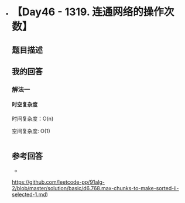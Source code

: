 - # 【Day46 - 1319. 连通网络的操作次数】

  ## 题目描述

  > 

  ## 我的回答

  ### 解法一

  #### 时空复杂度

  时间复杂度：O(n)

  空间复杂度:   O(1)

  ```js
  
  ```

  

  ## 参考回答

  - 

  https://github.com/leetcode-pp/91alg-2/blob/master/solution/basic/d6.768.max-chunks-to-make-sorted-ii-selected-1.md)
